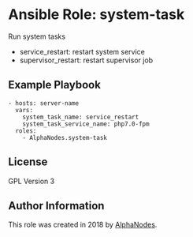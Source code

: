 # Ansible Role: system-task

Run system tasks

- service_restart: restart system service
- supervisor_restart: restart supervisor job

## Example Playbook

    - hosts: server-name
      vars:
        system_task_name: service_restart
        system_task_service_name: php7.0-fpm
      roles:
        - AlphaNodes.system-task

## License

GPL Version 3

## Author Information

This role was created in 2018 by [AlphaNodes](https://alphanodes.com/).

